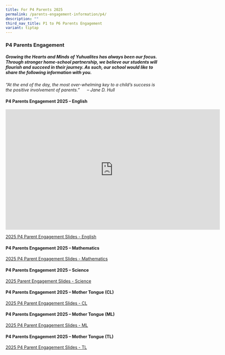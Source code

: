 ```yaml
---
title: For P4 Parents 2025
permalink: /parents-engagement-information/p4/
description: ""
third_nav_title: P1 to P6 Parents Engagement
variant: tiptap
---
```

<h3>P4 Parents Engagement</h3>
<h5>Growing the Hearts and Minds of Yuhualites has always been our focus. Through stronger home-school partnership, we believe our students will flourish and succeed in their journey. As such, our school would like to share the following information with you.</h5>
<p><em>“At the end of the day, the most over-whelming key to a child’s success is the positive involvement of parents.”&nbsp; &nbsp; &nbsp; – Jane D. Hull</em>
</p>
<h4><strong>P4 Parents Engagement 2025 – English</strong></h4>
<div class="iframe-wrapper">
<iframe height="393" width="699" allowfullscreen="true" frameborder="0" src="https://www.youtube.com/embed/yrandZCqQUg?si=lTwYUD8XSmNx3TSc"></iframe>
</div>
<p><a href="/files/2025_P4_Parent_Engagement_EL.pdf" rel="noopener nofollow" target="_blank">2025 P4 Parent Engagement Slides - English</a>
</p>
<h4><strong>P4 Parents Engagement 2025 – Mathematics</strong></h4>
<p><a href="/files/2025_P4_Parent_Engagement_MA.pdf" rel="noopener nofollow" target="_blank">2025 P4 Parent Engagement Slides - Mathematics</a>
</p>
<h4><strong>P4 Parents Engagement 2025 – Science</strong></h4>
<p><a href="/files/2025_Parent_engagement_P4_SC.pdf" rel="noopener nofollow" target="_blank">2025 Parent Engagement Slides - Science</a>
</p>
<h4><strong>P4 Parents Engagement 2025 – Mother Tongue (CL)</strong></h4>
<p><a href="/files/2025_P4_Parent_Engagement_CL.pdf" rel="noopener nofollow" target="_blank">2025 P4 Parent Engagement Slides - CL</a>
</p>
<h4><strong>P4 Parents Engagement 2025 – Mother Tongue (ML)</strong></h4>
<p><a href="/files/2025_P4_Parent_Engagement_ML_New.pdf" rel="noopener nofollow" target="_blank">2025 P4 Parent Engagement Slides - ML</a>
</p>
<h4><strong>P4 Parents Engagement 2025 – Mother Tongue (TL)</strong></h4>
<p><a href="/files/2025_P4_Parent_Engagement_TL_New.pdf" rel="noopener nofollow" target="_blank">2025 P4 Parent Engagement Slides - TL</a>
</p>
<p></p>